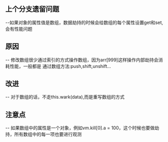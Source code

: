 ## 上个分支遗留问题
  --如果对象的属性值是数组，数据劫持的时候会给数组的每个属性设置get和set,会有性能问题
## 原因
  -- 修改数组很少通过索引的方式操作数组，因为arr[999]这样操作内部劫持会消耗性能，一般都是
  通过数组方法:push,shift,unshift...
## 改进
  -- 对于数组的话，不走this.wark(data),而是重写数组的方式
## 注意点
  -- 如果数组中的属性是一个对象，例如vm.kill[0].a = 100，这个时候也要做劫持，所有数组中的每一项也要进行观测
      
